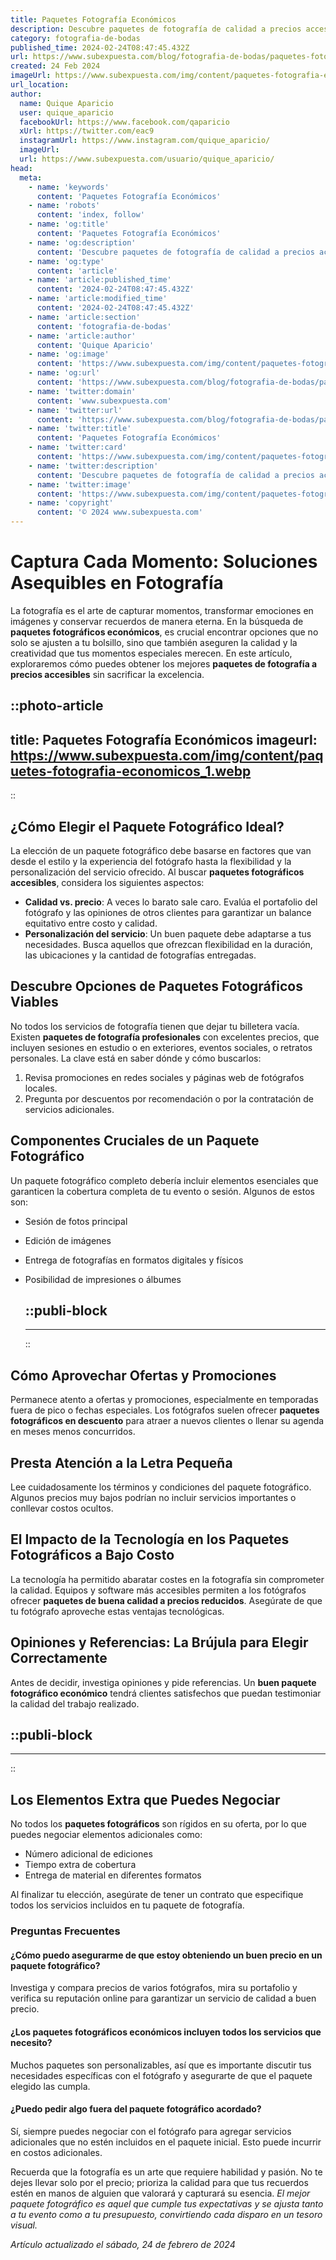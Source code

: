 ```yaml
---
title: Paquetes Fotografía Económicos
description: Descubre paquetes de fotografía de calidad a precios accesibles. Captura tus momentos especiales sin gastar de más.
category: fotografia-de-bodas
published_time: 2024-02-24T08:47:45.432Z
url: https://www.subexpuesta.com/blog/fotografia-de-bodas/paquetes-fotografia-economicos
created: 24 Feb 2024
imageUrl: https://www.subexpuesta.com/img/content/paquetes-fotografia-economicos_1.webp
url_location:
author:
  name: Quique Aparicio
  user: quique_aparicio
  facebookUrl: https://www.facebook.com/qaparicio
  xUrl: https://twitter.com/eac9
  instagramUrl: https://www.instagram.com/quique_aparicio/
  imageUrl: 
  url: https://www.subexpuesta.com/usuario/quique_aparicio/
head:
  meta:
    - name: 'keywords'
      content: 'Paquetes Fotografía Económicos'
    - name: 'robots'
      content: 'index, follow'
    - name: 'og:title'
      content: 'Paquetes Fotografía Económicos'
    - name: 'og:description'
      content: 'Descubre paquetes de fotografía de calidad a precios accesibles. Captura tus momentos especiales sin gastar de más.'
    - name: 'og:type'
      content: 'article'
    - name: 'article:published_time'
      content: '2024-02-24T08:47:45.432Z'
    - name: 'article:modified_time'
      content: '2024-02-24T08:47:45.432Z'
    - name: 'article:section'
      content: 'fotografia-de-bodas'
    - name: 'article:author'
      content: 'Quique Aparicio'
    - name: 'og:image'
      content: 'https://www.subexpuesta.com/img/content/paquetes-fotografia-economicos_1.webp'
    - name: 'og:url'
      content: 'https://www.subexpuesta.com/blog/fotografia-de-bodas/paquetes-fotografia-economicos'
    - name: 'twitter:domain'
      content: 'www.subexpuesta.com'
    - name: 'twitter:url'
      content: 'https://www.subexpuesta.com/blog/fotografia-de-bodas/paquetes-fotografia-economicos'
    - name: 'twitter:title'
      content: 'Paquetes Fotografía Económicos'
    - name: 'twitter:card'
      content: 'https://www.subexpuesta.com/img/content/paquetes-fotografia-economicos_1.webp'
    - name: 'twitter:description'
      content: 'Descubre paquetes de fotografía de calidad a precios accesibles. Captura tus momentos especiales sin gastar de más.'
    - name: 'twitter:image'
      content: 'https://www.subexpuesta.com/img/content/paquetes-fotografia-economicos_1.webp'
    - name: 'copyright'
      content: '© 2024 www.subexpuesta.com'
---
```

# Captura Cada Momento: Soluciones Asequibles en Fotografía

La fotografía es el arte de capturar momentos, transformar emociones en imágenes y conservar recuerdos de manera eterna. En la búsqueda de **paquetes fotográficos económicos**, es crucial encontrar opciones que no solo se ajusten a tu bolsillo, sino que también aseguren la calidad y la creatividad que tus momentos especiales merecen. En este artículo, exploraremos cómo puedes obtener los mejores **paquetes de fotografía a precios accesibles** sin sacrificar la excelencia.


::photo-article
---
title: Paquetes Fotografía Económicos
imageurl: https://www.subexpuesta.com/img/content/paquetes-fotografia-economicos_1.webp
---
::


## ¿Cómo Elegir el Paquete Fotográfico Ideal?

La elección de un paquete fotográfico debe basarse en factores que van desde el estilo y la experiencia del fotógrafo hasta la flexibilidad y la personalización del servicio ofrecido. Al buscar **paquetes fotográficos accesibles**, considera los siguientes aspectos:

- **Calidad vs. precio**: A veces lo barato sale caro. Evalúa el portafolio del fotógrafo y las opiniones de otros clientes para garantizar un balance equitativo entre costo y calidad.
- **Personalización del servicio**: Un buen paquete debe adaptarse a tus necesidades. Busca aquellos que ofrezcan flexibilidad en la duración, las ubicaciones y la cantidad de fotografías entregadas.

## Descubre Opciones de Paquetes Fotográficos Viables

No todos los servicios de fotografía tienen que dejar tu billetera vacía. Existen **paquetes de fotografía profesionales** con excelentes precios, que incluyen sesiones en estudio o en exteriores, eventos sociales, o retratos personales. La clave está en saber dónde y cómo buscarlos:

1. Revisa promociones en redes sociales y páginas web de fotógrafos locales.
2. Pregunta por descuentos por recomendación o por la contratación de servicios adicionales.

## Componentes Cruciales de un Paquete Fotográfico 

Un paquete fotográfico completo debería incluir elementos esenciales que garanticen la cobertura completa de tu evento o sesión. Algunos de estos son:

- Sesión de fotos principal
- Edición de imágenes
- Entrega de fotografías en formatos digitales y físicos
- Posibilidad de impresiones o álbumes


  ::publi-block
  ---
  ---
  ::
  
  
## Cómo Aprovechar Ofertas y Promociones

Permanece atento a ofertas y promociones, especialmente en temporadas fuera de pico o fechas especiales. Los fotógrafos suelen ofrecer **paquetes fotográficos en descuento** para atraer a nuevos clientes o llenar su agenda en meses menos concurridos.

## Presta Atención a la Letra Pequeña

Lee cuidadosamente los términos y condiciones del paquete fotográfico. Algunos precios muy bajos podrían no incluir servicios importantes o conllevar costos ocultos.

## El Impacto de la Tecnología en los Paquetes Fotográficos a Bajo Costo

La tecnología ha permitido abaratar costes en la fotografía sin comprometer la calidad. Equipos y software más accesibles permiten a los fotógrafos ofrecer **paquetes de buena calidad a precios reducidos**. Asegúrate de que tu fotógrafo aproveche estas ventajas tecnológicas.

## Opiniones y Referencias: La Brújula para Elegir Correctamente

Antes de decidir, investiga opiniones y pide referencias. Un **buen paquete fotográfico económico** tendrá clientes satisfechos que puedan testimoniar la calidad del trabajo realizado.


  ::publi-block
  ---
  ---
  ::
  
  
## Los Elementos Extra que Puedes Negociar

No todos los **paquetes fotográficos** son rígidos en su oferta, por lo que puedes negociar elementos adicionales como:

- Número adicional de ediciones
- Tiempo extra de cobertura
- Entrega de material en diferentes formatos

Al finalizar tu elección, asegúrate de tener un contrato que especifique todos los servicios incluidos en tu paquete de fotografía.

### Preguntas Frecuentes

#### ¿Cómo puedo asegurarme de que estoy obteniendo un buen precio en un paquete fotográfico?

Investiga y compara precios de varios fotógrafos, mira su portafolio y verifica su reputación online para garantizar un servicio de calidad a buen precio.

#### ¿Los paquetes fotográficos económicos incluyen todos los servicios que necesito?

Muchos paquetes son personalizables, así que es importante discutir tus necesidades específicas con el fotógrafo y asegurarte de que el paquete elegido las cumpla.

#### ¿Puedo pedir algo fuera del paquete fotográfico acordado?

Sí, siempre puedes negociar con el fotógrafo para agregar servicios adicionales que no estén incluidos en el paquete inicial. Esto puede incurrir en costos adicionales.

Recuerda que la fotografía es un arte que requiere habilidad y pasión. No te dejes llevar solo por el precio; prioriza la calidad para que tus recuerdos estén en manos de alguien que valorará y capturará su esencia. *El mejor paquete fotográfico es aquel que cumple tus expectativas y se ajusta tanto a tu evento como a tu presupuesto, convirtiendo cada disparo en un tesoro visual.*

_Artículo actualizado el sábado, 24 de febrero de 2024_